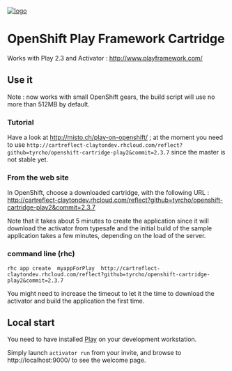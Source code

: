 [![logo](http://www.playframework.com/assets/images/logos/normal-mini.png)](http://www.playframework.com/)

# OpenShift Play Framework Cartridge

Works with Play 2.3 and Activator : http://www.playframework.com/

## Use it

Note : now works with small OpenShift gears, the build script will use no more than 512MB by default.

### Tutorial

Have a look at http://misto.ch/play-on-openshift/ ; at the moment you need to use ```http://cartreflect-claytondev.rhcloud.com/reflect?github=tyrcho/openshift-cartridge-play2&commit=2.3.7``` since the master is not stable yet.

### From the web site

In OpenShift, choose a downloaded cartridge, with the following URL : http://cartreflect-claytondev.rhcloud.com/reflect?github=tyrcho/openshift-cartridge-play2&commit=2.3.7

Note that it takes about 5 minutes to create the application since it will download the activator from typesafe and the initial build of the sample application takes a few minutes, depending on the load of the server.

### command line (rhc)

```rhc app create  myappForPlay  http://cartreflect-claytondev.rhcloud.com/reflect?github=tyrcho/openshift-cartridge-play2&commit=2.3.7```

You might need to increase the timeout to let it the time to download the activator and build the application the first time.

## Local start

You need to have installed [Play](http://www.playframework.com/) on your development workstation.

Simply launch ```activator run``` from your invite, and browse to http://localhost:9000/ to see the welcome page.
